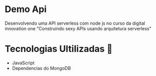 # Demo Api
Desenvolvendo uma API serverless com node js no curso da digital innovation one "Construindo sexy APIs usando arquitetura serverless"

# Tecnologias Ultilizadas :book:
- JavaScript 
- Dependencias do MongoDB
